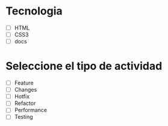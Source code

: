 # Tecnologia
- [ ] HTML
- [ ] CSS3
- [ ] docs

# Seleccione el tipo de actividad
- [ ] Feature
- [ ] Changes
- [ ] Hotfix
- [ ] Refactor
- [ ] Performance
- [ ] Testing
